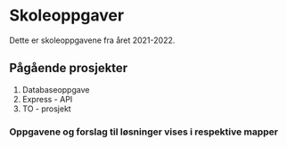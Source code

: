 # Skoleoppgaver
Dette er skoleoppgavene fra  året 2021-2022.

## Pågående prosjekter
1. Databaseoppgave
2. Express - API
3. TO - prosjekt

### Oppgavene og forslag til løsninger vises i respektive mapper
